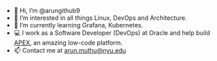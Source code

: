 - 👋 Hi, I’m @arungithub9
- 👀 I’m interested in all things Linux, DevOps and Architecture.
- 🌱 I’m currently learning Grafana, Kubernetes.
- 💻 I work as a Software Developer (DevOps) at Oracle and help build [APEX](apex.oracle.com), an amazing low-code platform. 
- 📫 Contact me at arun.muthu@nyu.edu

<!---
arungithub9/arungithub9 is a ✨ special ✨ repository because its `README.md` (this file) appears on your GitHub profile.
You can click the Preview link to take a look at your changes.
--->
